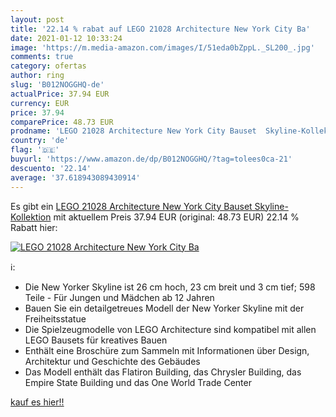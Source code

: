 ```yaml
---
layout: post
title: '22.14 % rabat auf LEGO 21028 Architecture New York City Ba'
date: 2021-01-12 10:33:24
image: 'https://m.media-amazon.com/images/I/51eda0bZppL._SL200_.jpg'
comments: true
category: ofertas
author: ring
slug: 'B012NOGGHQ-de'
actualPrice: 37.94 EUR
currency: EUR
price: 37.94
comparePrice: 48.73 EUR
prodname: 'LEGO 21028 Architecture New York City Bauset  Skyline-Kollektion'
country: 'de'
flag: '🇩🇪'
buyurl: 'https://www.amazon.de/dp/B012NOGGHQ/?tag=tolees0ca-21'
descuento: '22.14'
average: '37.618943089430914'
---
```


Es gibt ein [LEGO 21028 Architecture New York City Bauset  Skyline-Kollektion](https://www.amazon.de/dp/B012NOGGHQ/?tag=tolees0ca-21) mit aktuellem Preis 37.94 EUR (original: 48.73 EUR) 22.14 % Rabatt hier:

[![LEGO 21028 Architecture New York City Ba](https://m.media-amazon.com/images/I/51eda0bZppL._SL200_.jpg)](https://www.amazon.de/dp/B012NOGGHQ/?tag=tolees0ca-21)

ℹ️:

- Die New Yorker Skyline ist 26 cm hoch, 23 cm breit und 3 cm tief; 598 Teile - Für Jungen und Mädchen ab 12 Jahren
- Bauen Sie ein detailgetreues Modell der New Yorker Skyline mit der Freiheitsstatue
- Die Spielzeugmodelle von LEGO Architecture sind kompatibel mit allen LEGO Bausets für kreatives Bauen
- Enthält eine Broschüre zum Sammeln mit Informationen über Design, Architektur und Geschichte des Gebäudes
- Das Modell enthält das Flatiron Building, das Chrysler Building, das Empire State Building und das One World Trade Center

[kauf es hier!!](https://www.amazon.de/dp/B012NOGGHQ/?tag=tolees0ca-21)
